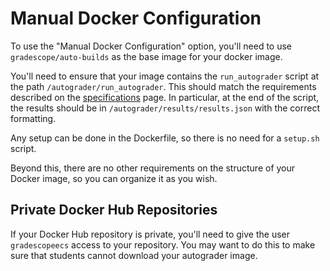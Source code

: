 # Manual Docker Configuration

To use the "Manual Docker Configuration" option, you'll need to use
`gradescope/auto-builds` as the base image for your docker image.

You'll need to ensure that your image contains the `run_autograder` script at
the path `/autograder/run_autograder`. This should match the requirements
described on the [specifications](specs) page. In particular, at the end of the
script, the results should be in `/autograder/results/results.json` with the
correct formatting.

Any setup can be done in the Dockerfile, so there is no need for a `setup.sh`
script.

Beyond this, there are no other requirements on the structure of your Docker
image, so you can organize it as you wish.

## Private Docker Hub Repositories

If your Docker Hub repository is private, you'll need to give the user
`gradescopeecs` access to your repository. You may want to do this to
make sure that students cannot download your autograder image.

